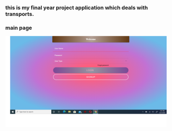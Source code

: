 ### this is my final year project application which deals with transports.


### main page
<img src ="main page.png" width ="752">